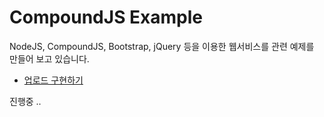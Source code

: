 # CompoundJS Example

NodeJS, CompoundJS, Bootstrap, jQuery 등을 이용한 웹서비스를 관련 예제를 만들어 보고 있습니다.

* [업로드 구현하기](https://github.com/yuilsang/compoundjs-exam/blob/master/upload.md)

진행중 .. 
